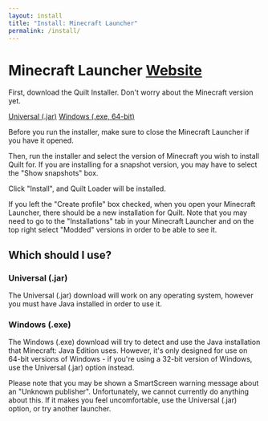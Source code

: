 ```yaml
---
layout: install 
title: "Install: Minecraft Launcher"
permalink: /install/
---
```


# Minecraft Launcher <a href="https://www.minecraft.net/en-us/download" class="button is-link is-pulled-right"><span class="icon"><i class="fas fa-globe"></i></span><span>Website</span></a>

First, download the Quilt Installer. Don't worry about the Minecraft version yet.

<div class="button-grid">
<a href="#" class="button primary">Universal (.jar)</a>
<a href="#" class="button">Windows (.exe, 64-bit)</a>
</div>

Before you run the installer, make sure to close the Minecraft Launcher if you have it opened.

Then, run the installer and select the version of Minecraft you wish to install Quilt for. If you are installing for a
snapshot version, you may have to select the "Show snapshots" box.

Click "Install", and Quilt Loader will be installed.

If you left the "Create profile" box checked, when you open your Minecraft Launcher, there should be a new installation
for Quilt. Note that you may need to go to the "Installations" tab in your Minecraft Launcher and on the top right
select "Modded" versions in order to be able to see it.

## Which should I use?

### Universal (.jar)

The Universal (.jar) download will work on any operating system, however you must have Java installed in order to use
it.

### Windows (.exe)

The Windows (.exe) download will try to detect and use the Java installation that Minecraft: Java Edition uses. However,
it's only designed for use on 64-bit versions of Windows - if you're using a 32-bit version of Windows, use the 
Universal (.jar) option instead.

Please note that you may be shown a SmartScreen warning message about an "Unknown publisher". Unfortunately, we cannot
currently do anything about this. If it makes you feel uncomfortable, use the Universal (.jar) option, or try another
launcher.
